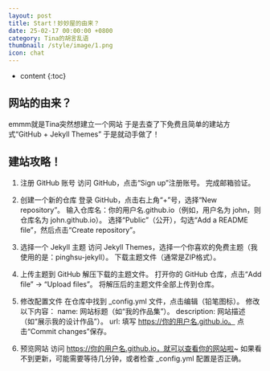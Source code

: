 ```yaml
---
layout: post
title: Start！妙妙屋的由来？
date: 25-02-17 00:00:00 +0800
category: Tina的胡言乱语
thumbnail: /style/image/1.png
icon: chat
---
```



* content
{:toc}

## 网站的由来？

emmm就是Tina突然想建立一个网站
于是去查了下免费且简单的建站方式“GitHub + Jekyll Themes” 于是就动手做了！

## 建站攻略！

1. 注册 GitHub 账号
访问 GitHub，点击“Sign up”注册账号。
完成邮箱验证。

2. 创建一个新的仓库
登录 GitHub，点击右上角“+”号，选择“New repository”。
输入仓库名：你的用户名.github.io（例如，用户名为 john，则仓库名为 john.github.io）。
选择“Public”（公开），勾选“Add a README file”，然后点击“Create repository”。

3. 选择一个 Jekyll 主题
访问 Jekyll Themes，选择一个你喜欢的免费主题（我使用的是：pinghsu-jekyll）。
下载主题文件（通常是ZIP格式）。

4. 上传主题到 GitHub
解压下载的主题文件。
打开你的 GitHub 仓库，点击“Add file” -> “Upload files”。
将解压后的主题文件全部上传到仓库。

5. 修改配置文件
在仓库中找到 _config.yml 文件，点击编辑（铅笔图标）。
修改以下内容：
name: 网站标题（如“我的作品集”）。
description: 网站描述（如“展示我的设计作品”）。
url: 填写 https://你的用户名.github.io。
点击“Commit changes”保存。

6. 预览网站
访问 https://你的用户名.github.io，就可以查看你的网站啦~
如果看不到更新，可能需要等待几分钟，或者检查 _config.yml 配置是否正确。
